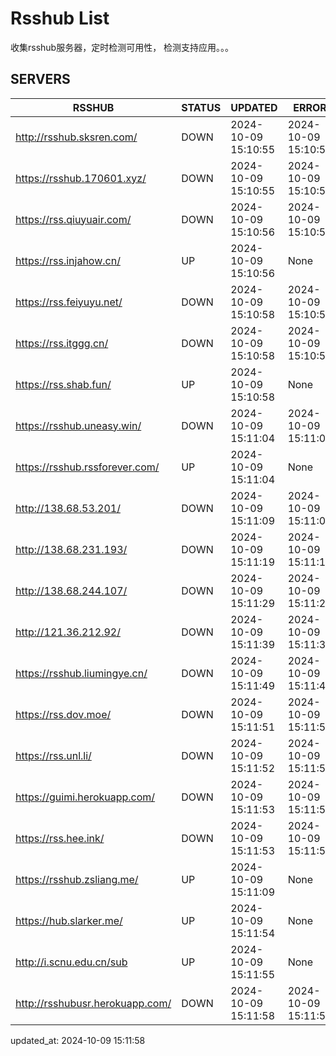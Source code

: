 # Rsshub List

收集rsshub服务器，定时检测可用性， 检测支持应用。。。


## SERVERS

|  RSSHUB   | STATUS  | UPDATED  | ERROR  | TWITTER |  
|  ----  | ----  | ----  | ----  | ---- |  
| http://rsshub.sksren.com/ | DOWN | 2024-10-09 15:10:55 | 2024-10-09 15:10:55 |  
| https://rsshub.170601.xyz/ | DOWN | 2024-10-09 15:10:55 | 2024-10-09 15:10:55 |  
| https://rss.qiuyuair.com/ | DOWN | 2024-10-09 15:10:56 | 2024-10-09 15:10:56 |  
| https://rss.injahow.cn/ | UP | 2024-10-09 15:10:56 | None ||  
| https://rss.feiyuyu.net/ | DOWN | 2024-10-09 15:10:58 | 2024-10-09 15:10:58 |  
| https://rss.itggg.cn/ | DOWN | 2024-10-09 15:10:58 | 2024-10-09 15:10:58 |  
| https://rss.shab.fun/ | UP | 2024-10-09 15:10:58 | None ||  
| https://rsshub.uneasy.win/ | DOWN | 2024-10-09 15:11:04 | 2024-10-09 15:11:04 |  
| https://rsshub.rssforever.com/ | UP | 2024-10-09 15:11:04 | None ||  
| http://138.68.53.201/ | DOWN | 2024-10-09 15:11:09 | 2024-10-09 15:11:09 |  
| http://138.68.231.193/ | DOWN | 2024-10-09 15:11:19 | 2024-10-09 15:11:19 |  
| http://138.68.244.107/ | DOWN | 2024-10-09 15:11:29 | 2024-10-09 15:11:29 |  
| http://121.36.212.92/ | DOWN | 2024-10-09 15:11:39 | 2024-10-09 15:11:39 |  
| https://rsshub.liumingye.cn/ | DOWN | 2024-10-09 15:11:49 | 2024-10-09 15:11:49 |  
| https://rss.dov.moe/ | DOWN | 2024-10-09 15:11:51 | 2024-10-09 15:11:51 |  
| https://rss.unl.li/ | DOWN | 2024-10-09 15:11:52 | 2024-10-09 15:11:52 |  
| https://guimi.herokuapp.com/ | DOWN | 2024-10-09 15:11:53 | 2024-10-09 15:11:53 |  
| https://rss.hee.ink/ | DOWN | 2024-10-09 15:11:53 | 2024-10-09 15:11:53 |  
| https://rsshub.zsliang.me/ | UP | 2024-10-09 15:11:09 | None |OK|  
| https://hub.slarker.me/ | UP | 2024-10-09 15:11:54 | None ||  
| http://i.scnu.edu.cn/sub | UP | 2024-10-09 15:11:55 | None ||  
| http://rsshubusr.herokuapp.com/ | DOWN | 2024-10-09 15:11:58 | 2024-10-09 15:11:58 |  
  

updated_at: 2024-10-09 15:11:58  
